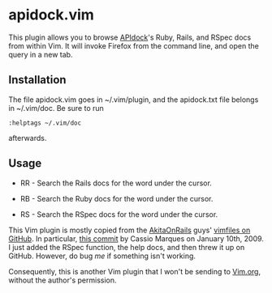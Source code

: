 # apidock.vim #

This plugin allows you to browse [APIdock](http://apidock.com)'s Ruby, Rails, and RSpec docs
from within Vim.  It will invoke Firefox from the command line, and open the
query in a new tab.

## Installation ##

The file apidock.vim goes in ~/.vim/plugin, and the apidock.txt file belongs in ~/.vim/doc.  Be sure to run

    :helptags ~/.vim/doc

afterwards.

## Usage ##

* RR - Search the Rails docs for the word under the cursor.

* RB - Search the Ruby docs for the word under the cursor.

* RS - Search the RSpec docs for the word under the cursor.


This Vim plugin is mostly copied from the [AkitaOnRails](http://www.akitaonrails.com/) guys' [vimfiles on GitHub](http://github.com/akitaonrails/vimfiles/tree/master).  In particular, [this commit](http://github.com/fabiokung/vimfiles/commit/6723ec056282f4d2d66d214c921111f57fa48035) by Cassio Marques on January 10th, 2009.  I just added the RSpec function, the help docs, and then threw it up on GitHub.  However, do bug _me_ if something isn't working.

Consequently, this is another Vim plugin that I won't be sending to [Vim.org](http://vim.org), without the author's permission.
